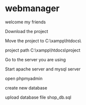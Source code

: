 # webmanager
welcome my friends

Download the project

Move the project to C:\xampp\htdocs\

project path C:\xampp\htdocs\project

Go to the server you are using 

Start apache server and mysql server

open phpmyadmin 

create new database 

upload database file shop_db.sql



